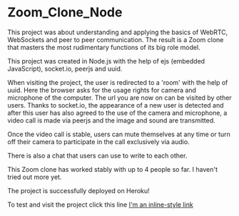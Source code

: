 # Zoom_Clone_Node

This project was about understanding and applying the basics of WebRTC, WebSockets and peer to peer communication. The result is a Zoom clone that masters the most rudimentary functions of its big role model.

This project was created in Node.js with the help of ejs (embedded JavaScript), socket.io, peerjs and uuid.

When visiting the project, the user is redirected to a 'room' with the help of uuid. Here the browser asks for the usage rights for camera and microphone of the computer. The url you are now on can be visited by other users. Thanks to socket.io, the appearance of a new user is detected and after this user has also agreed to the use of the camera and microphone, a video call is made via peerjs and the image and sound are transmitted.

Once the video call is stable, users can mute themselves at any time or turn off their camera to participate in the call exclusively via audio. 

There is also a chat that users can use to write to each other. 

This Zoom clone has worked stably with up to 4 people so far. I haven't tried out more yet.

The project is successfully deployed on Heroku!

To test and visit the project click this line [I'm an inline-style link](https://zoom-clone-fullstack-2021.herokuapp.com/)
